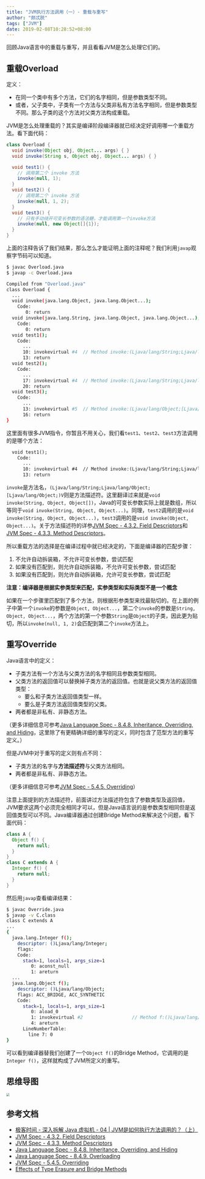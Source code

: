 ```yaml
---
title: "JVM执行方法调用（一）- 重载与重写"
author: "颇忒脱"
tags: ["JVM"]
date: 2019-02-08T10:28:52+08:00
---
```


回顾Java语言中的重载与重写，并且看看JVM是怎么处理它们的。

<!--more-->

## 重载Overload

定义：

* 在同一个类中有多个方法，它们的名字相同，但是参数类型不同。
* 或者，父子类中，子类有一个方法与父类非私有方法名字相同，但是参数类型不同。那么子类的这个方法对父类方法构成重载。

JVM是怎么处理重载的？其实是编译阶段编译器就已经决定好调用哪一个重载方法。看下面代码：

```java
class Overload {
  void invoke(Object obj, Object... args) { }
  void invoke(String s, Object obj, Object... args) { }

  void test1() {
    // 调用第二个 invoke 方法
    invoke(null, 1);    
  }
  void test2() {
    // 调用第二个 invoke 方法
    invoke(null, 1, 2); 
  }
  void test3() {
    // 只有手动绕开可变长参数的语法糖，才能调用第一个invoke方法
    invoke(null, new Object[]{1}); 
  }
}
```

上面的注释告诉了我们结果，那么怎么才能证明上面的注释呢？我们利用`javap`观察字节码可以知道。

```bash
$ javac Overload.java
$ javap -c Overload.java

Compiled from "Overload.java"
class Overload {
  ...
  void invoke(java.lang.Object, java.lang.Object...);
    Code:
       0: return
  void invoke(java.lang.String, java.lang.Object, java.lang.Object...);
    Code:
       0: return
  void test1();
    Code:
      ...
      10: invokevirtual #4  // Method invoke:(Ljava/lang/String;Ljava/lang/Object;[Ljava/lang/Object;)V
      13: return
  void test2();
    Code:
      ...
      17: invokevirtual #4  // Method invoke:(Ljava/lang/String;Ljava/lang/Object;[Ljava/lang/Object;)V
      20: return
  void test3();
    Code:
      ...
      13: invokevirtual #5  // Method invoke:(Ljava/lang/Object;[Ljava/lang/Object;)V
      16: return
}
```

这里面有很多JVM指令，你暂且不用关心，我们看`test1`、`test2`、`test3`方法调用的是哪个方法：


```txt
  void test1();
    Code:
      ...
      10: invokevirtual #4  // Method invoke:(Ljava/lang/String;Ljava/lang/Object;[Ljava/lang/Object;)V
      13: return
```

`invoke`是方法名，`(Ljava/lang/String;Ljava/lang/Object;[Ljava/lang/Object;)V`则是方法描述符。这里翻译过来就是`void invoke(String, Object, Object[])`，Java的可变长参数实际上就是数组，所以等同于`void invoke(String, Object, Object...)`。同理，`test2`调用的是`void invoke(String, Object, Object...)`，`test3`调用的是`void invoke(Object, Object...)`。关于方法描述符的详参[JVM Spec - 4.3.2. Field Descriptors][jvms-4.3.2]和[JVM Spec - 4.3.3. Method Descriptors][jvms-4.3.3]。

所以重载方法的选择是在编译过程中就已经决定的，下面是编译器的匹配步骤：

1.	不允许自动拆装箱，不允许可变长参数，尝试匹配
1. 如果没有匹配到，则允许自动拆装箱，不允许可变长参数，尝试匹配
1. 如果没有匹配到，则允许自动拆装箱，允许可变长参数，尝试匹配

**注意：编译器是根据实参类型来匹配，实参类型和实际类型不是一个概念**

如果在一个步骤里匹配到了多个方法，则根据形参类型来找最贴切的。在上面的例子中第一个`invoke`的参数是`Object, Object...`，第二个`invoke`的参数是`String, Object, Object...`，两个方法的第一个参数`String`是`Object`的子类，因此更为贴切，所以`invoke(null, 1, 2)`会匹配到第二个`invoke`方法上。
	
## 重写Override

Java语言中的定义：

* 子类方法有一个方法与父类方法的名字相同且参数类型相同。
* 父类方法的返回值可以替换掉子类方法的返回值。也就是说父类方法的返回值类型：
   * 要么和子类方法返回值类型一样。
   * 要么是子类方法返回值类型的父类。
* 两者都是非私有、非静态方法。

（更多详细信息可参考[Java Language Spec - 8.4.8. Inheritance, Overriding, and Hiding][jls-8.4.8]，这里除了有更精确详细的重写的定义，同时包含了范型方法的重写定义。）

但是JVM中对于重写的定义则有点不同：

* 子类方法的名字与**方法描述符**与父类方法相同。
* 两者都是非私有、非静态方法。

（更多详细信息可参考[JVM Spec - 5.4.5. Overriding][jvms-5.4.5]）

注意上面提到的方法描述符，前面讲过方法描述符包含了参数类型及返回值，JVM要求这两个必须完全相同才可以，但是Java语言说的是参数类型相同但是返回值类型可以不同。Java编译器通过创建Bridge Method来解决这个问题，看下面代码：

```java
class A {
  Object f() {
    return null;
  }
}
class C extends A {
  Integer f() {
    return null;
  }
}
```

然后用`javap`查看编译结果：

```bash
$ javac Override.java
$ javap -v C.class
class C extends A
...
{
  java.lang.Integer f();
    descriptor: ()Ljava/lang/Integer;
    flags:
    Code:
      stack=1, locals=1, args_size=1
         0: aconst_null
         1: areturn
  ...
  java.lang.Object f();
    descriptor: ()Ljava/lang/Object;
    flags: ACC_BRIDGE, ACC_SYNTHETIC
    Code:
      stack=1, locals=1, args_size=1
         0: aload_0
         1: invokevirtual #2                  // Method f:()Ljava/lang/Integer;
         4: areturn
      LineNumberTable:
        line 7: 0
}
```

可以看到编译器替我们创建了一个`Object f()`的Bridge Method，它调用的是`Integer f()`，这样就构成了JVM所定义的重写。

## 思维导图

<img src="../overload-override.png" style="zoom:50%" />

## 参考文档

* [极客时间 - 深入拆解 Java 虚拟机 - 04 | JVM是如何执行方法调用的？（上）][geektime]
* [JVM Spec - 4.3.2. Field Descriptors][jvms-4.3.2]
* [JVM Spec - 4.3.3. Method Descriptors][jvms-4.3.3]
* [Java Language Spec - 8.4.8. Inheritance, Overriding, and Hiding][jls-8.4.8]
* [Java Language Spec - 8.4.9. Overloading][jls-8.4.9]
* [JVM Spec - 5.4.5. Overriding][jvms-5.4.5]
* [Effects of Type Erasure and Bridge Methods][type-erasure-bridge-methods]

[geektime]: https://time.geekbang.org/column/article/11539
[jvms-4.3.2]: https://docs.oracle.com/javase/specs/jvms/se8/html/jvms-4.html#jvms-4.3.2
[jvms-4.3.3]: https://docs.oracle.com/javase/specs/jvms/se8/html/jvms-4.html#jvms-4.3.3

[jls-8.4.8]: https://docs.oracle.com/javase/specs/jls/se8/html/jls-8.html#jls-8.4.8
[jls-8.4.9]: https://docs.oracle.com/javase/specs/jls/se8/html/jls-8.html#jls-8.4.9
[jvms-5.4.5]: https://docs.oracle.com/javase/specs/jvms/se8/html/jvms-5.html#jvms-5.4.5

[type-erasure-bridge-methods]: https://docs.oracle.com/javase/tutorial/java/generics/bridgeMethods.html